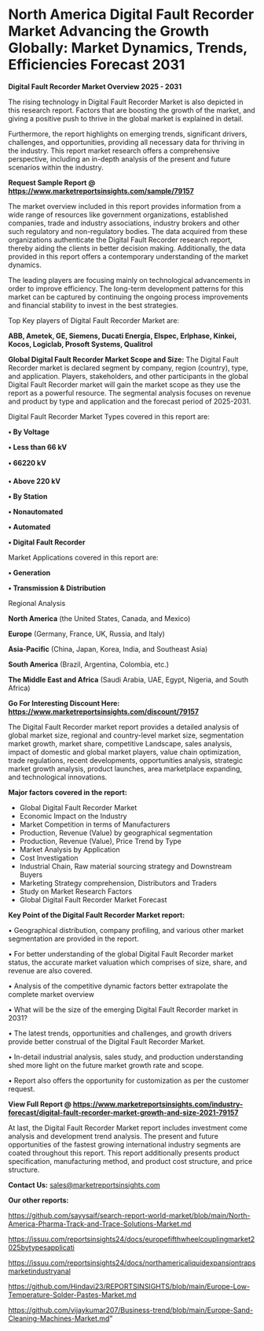 # North America Digital Fault Recorder Market Advancing the Growth Globally: Market Dynamics, Trends, Efficiencies Forecast 2031

<Strong> Digital Fault Recorder Market Overview 2025 - 2031</strong>

The rising technology in Digital Fault Recorder Market is also depicted in this research report. Factors that are boosting the growth of the market, and giving a positive push to thrive in the global market is explained in detail.

Furthermore, the report highlights on emerging trends, significant drivers, challenges, and opportunities, providing all necessary data for thriving in the industry. This report market research offers a comprehensive perspective, including an in-depth analysis of the present and future scenarios within the industry.

<strong>Request Sample Report @ <a href=https://www.marketreportsinsights.com/sample/79157>https://www.marketreportsinsights.com/sample/79157</a></strong>

The market overview included in this report provides information from a wide range of resources like government organizations, established companies, trade and industry associations, industry brokers and other such regulatory and non-regulatory bodies. The data acquired from these organizations authenticate the Digital Fault Recorder research report, thereby aiding the clients in better decision making. Additionally, the data provided in this report offers a contemporary understanding of the market dynamics.

The leading players are focusing mainly on technological advancements in order to improve efficiency. The long-term development patterns for this market can be captured by continuing the ongoing process improvements and financial stability to invest in the best strategies.

Top Key players of Digital Fault Recorder Market are:

<strong>ABB, Ametek, GE, Siemens, Ducati Energia, Elspec, Erlphase, Kinkei, Kocos, Logiclab, Prosoft Systems, Qualitrol</strong>

<strong><b>Global Digital Fault Recorder Market Scope and Size:</b></strong>
The Digital Fault Recorder market is declared segment by company, region (country), type, and application. Players, stakeholders, and other participants in the global Digital Fault Recorder market will gain the market scope as they use the report as a powerful resource. The segmental analysis focuses on revenue and product by type and application and the forecast period of 2025-2031.

Digital Fault Recorder Market Types covered in this report are:

<strong>• By Voltage

• Less than 66 kV

• 66220 kV

• Above 220 kV

• By Station

• Nonautomated

• Automated

• Digital Fault Recorder</strong>

Market Applications covered in this report are:

<strong>• Generation

• Transmission & Distribution</strong> 

Regional Analysis

<strong>North America</strong> (the United States, Canada, and Mexico)

<strong>Europe</strong> (Germany, France, UK, Russia, and Italy)

<strong>Asia-Pacific</strong> (China, Japan, Korea, India, and Southeast Asia)

<strong>South America</strong> (Brazil, Argentina, Colombia, etc.)

<strong>The Middle East and Africa</strong> (Saudi Arabia, UAE, Egypt, Nigeria, and South Africa)

<strong>Go For Interesting Discount Here: <a href=https://www.marketreportsinsights.com/discount/79157>https://www.marketreportsinsights.com/discount/79157</a></strong>

The Digital Fault Recorder market report provides a detailed analysis of global market size, regional and country-level market size, segmentation market growth, market share, competitive Landscape, sales analysis, impact of domestic and global market players, value chain optimization, trade regulations, recent developments, opportunities analysis, strategic market growth analysis, product launches, area marketplace expanding, and technological innovations.

<strong><b>Major factors covered in the report:</b></strong>
<ul>
  <li>Global Digital Fault Recorder Market </li>
  <li>Economic Impact on the Industry</li>
  <li>Market Competition in terms of Manufacturers</li>
  <li>Production, Revenue (Value) by geographical segmentation</li>
  <li>Production, Revenue (Value), Price Trend by Type</li>
  <li>Market Analysis by Application</li>
  <li>Cost Investigation</li>
  <li>Industrial Chain, Raw material sourcing strategy and Downstream Buyers</li>
  <li>Marketing Strategy comprehension, Distributors and Traders</li>
  <li>Study on Market Research Factors</li>
  <li>Global Digital Fault Recorder Market Forecast</li>
</ul>

<strong><b>Key Point of the Digital Fault Recorder Market report:</b></strong>

• Geographical distribution, company profiling, and various other market segmentation are provided in the report.

• For better understanding of the global Digital Fault Recorder market status, the accurate market valuation which comprises of size, share, and revenue are also covered.

• Analysis of the competitive dynamic factors better extrapolate the complete market overview

• What will be the size of the emerging Digital Fault Recorder market in 2031?

• The latest trends, opportunities and challenges, and growth drivers provide better construal of the Digital Fault Recorder Market.

• In-detail industrial analysis, sales study, and production understanding shed more light on the future market growth rate and scope.

• Report also offers the opportunity for customization as per the customer request.

<strong><b>View Full Report @ <a href=https://www.marketreportsinsights.com/industry-forecast/digital-fault-recorder-market-growth-and-size-2021-79157>https://www.marketreportsinsights.com/industry-forecast/digital-fault-recorder-market-growth-and-size-2021-79157</a></b></strong>


At last, the Digital Fault Recorder Market report includes investment come analysis and development trend analysis. The present and future opportunities of the fastest growing international industry segments are coated throughout this report. This report additionally presents product specification, manufacturing method, and product cost structure, and price structure.

<strong>Contact Us:</strong>
sales@marketreportsinsights.com

<strong>Our other reports:</strong>

<a href=https://github.com/sayysaif/search-report-world-market/blob/main/North-America-Pharma-Track-and-Trace-Solutions-Market.md>https://github.com/sayysaif/search-report-world-market/blob/main/North-America-Pharma-Track-and-Trace-Solutions-Market.md</a>

<a href=https://issuu.com/reportsinsights24/docs/europefifthwheelcouplingmarket2025bytypesapplicati>https://issuu.com/reportsinsights24/docs/europefifthwheelcouplingmarket2025bytypesapplicati</a>

<a href=https://issuu.com/reportsinsights24/docs/northamericaliquidexpansiontrapsmarketindustryanal>https://issuu.com/reportsinsights24/docs/northamericaliquidexpansiontrapsmarketindustryanal</a>

<a href=https://github.com/Hindavi23/REPORTSINSIGHTS/blob/main/Europe-Low-Temperature-Solder-Pastes-Market.md>https://github.com/Hindavi23/REPORTSINSIGHTS/blob/main/Europe-Low-Temperature-Solder-Pastes-Market.md</a>

<a href=https://github.com/vijaykumar207/Business-trend/blob/main/Europe-Sand-Cleaning-Machines-Market.md>https://github.com/vijaykumar207/Business-trend/blob/main/Europe-Sand-Cleaning-Machines-Market.md</a>"
